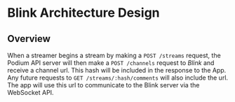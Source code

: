 # Blink Architecture Design

## Overview

When a streamer begins a stream by making a `POST /streams` request, the Podium API server will then make a `POST /channels` request to *Blink* and receive a channel url. This hash will be included in the response to the App. Any future requests to `GET /streams/:hash/comments` will also include the url. The app will use this url to communicate to the Blink server via the WebSocket API.